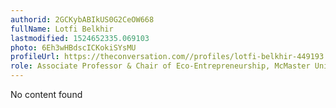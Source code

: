 ```yaml
---
authorid: 2GCKybABIkUS0G2CeOW668
fullName: Lotfi Belkhir
lastmodified: 1524652335.069103
photo: 6Eh3wHBdscICKokiSYsMU
profileUrl: https://theconversation.com//profiles/lotfi-belkhir-449193
role: Associate Professor & Chair of Eco-Entrepreneurship, McMaster University
---
```

No content found